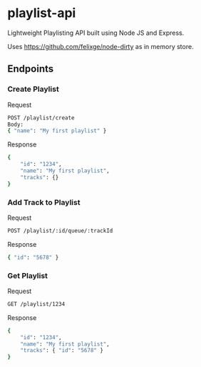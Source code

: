 # playlist-api

Lightweight Playlisting API built using Node JS and Express.

Uses https://github.com/felixge/node-dirty as in memory store.

## Endpoints

### Create Playlist
Request
```bash
POST /playlist/create
Body:
{ "name": "My first playlist" }
```

Response
``` bash
{
	"id": "1234",
	"name": "My first playlist",
	"tracks": {}
}
```

### Add Track to Playlist
Request
```bash
POST /playlist/:id/queue/:trackId
````
Response
``` bash
{ "id": "5678" }
```

### Get Playlist
Request
```bash
GET /playlist/1234
````
Response
``` bash
{
	"id": "1234",
	"name": "My first playlist",
	"tracks": { "id": "5678" }
}
```

